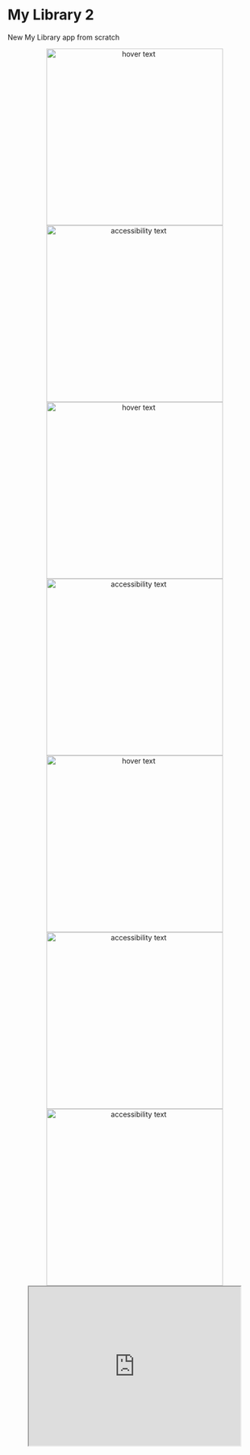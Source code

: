 # My Library 2
 New My Library app from scratch
<p align="center">
  <img src="https://user-images.githubusercontent.com/67066911/167431183-81cbe032-ad0d-4eda-9dd7-4dae8b9b42a7.png" width="350" title="hover text">
  <img src="https://user-images.githubusercontent.com/67066911/167431194-be7d492d-214f-4ed7-936b-f4e81277e573.png" width="350" alt="accessibility text">
 <img src="https://user-images.githubusercontent.com/67066911/167431287-cd636232-15a7-405f-b6bd-c86a6f228c77.png" width="350" title="hover text">
  <img src="https://user-images.githubusercontent.com/67066911/167431296-735a351c-7af7-4503-b957-9ca406963745.png" width="350" alt="accessibility text">
 <img src="https://user-images.githubusercontent.com/67066911/167431318-d18a85ba-6b20-4826-a292-ef30836310a6.png" width="350" title="hover text">
  <img src="https://user-images.githubusercontent.com/67066911/167431325-eebf25cd-2add-492f-87e4-014e826331ee.png" width="350" alt="accessibility text">
 <img src="https://user-images.githubusercontent.com/67066911/167432142-c2a2d997-8f7f-4aa5-b7f0-07a85a9f9af9.png" width="350" alt="accessibility text">
 <iframe width="420" height="315"
src="https://youtu.be/rBquvFiHqnY">
</iframe>
</p>


